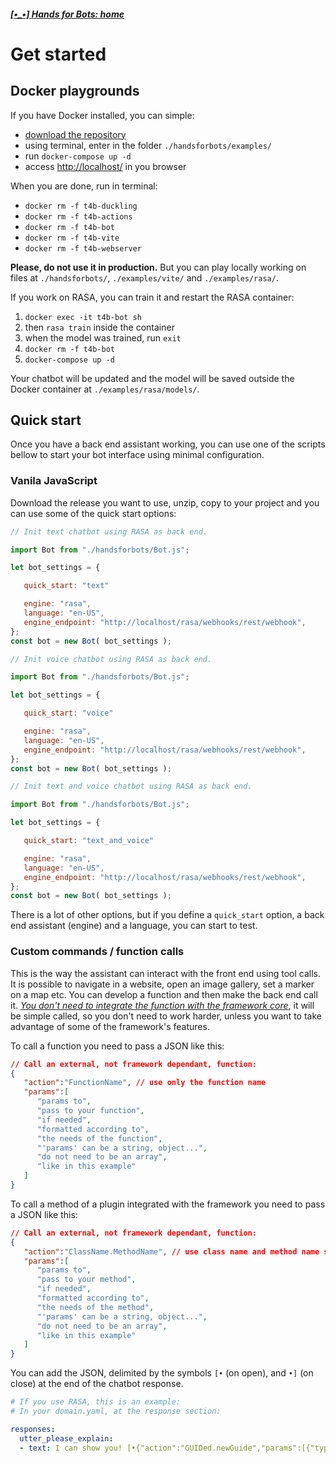##### [\[•_•\] Hands for Bots: home](../README.md)

# Get started

## Docker playgrounds

If you have Docker installed, you can simple:

- [download the repository](https://github.com/alexlana/handsforbots)
- using terminal, enter in the folder `./handsforbots/examples/`
- run `docker-compose up -d`
- access [http://localhost/](http://localhost/) in you browser

When you are done, run in terminal:

- `docker rm -f t4b-duckling`
- `docker rm -f t4b-actions`
- `docker rm -f t4b-bot`
- `docker rm -f t4b-vite`
- `docker rm -f t4b-webserver`

**Please, do not use it in production.** But you can play locally working on files at `./handsforbots/`, `./examples/vite/` and `./examples/rasa/`.

If you work on RASA, you can train it and restart the RASA container:

1. `docker exec -it t4b-bot sh`
2. then `rasa train` inside the container
3. when the model was trained, run `exit`
4. `docker rm -f t4b-bot`
5. `docker-compose up -d`

Your chatbot will be updated and the model will be saved outside the Docker container at `./examples/rasa/models/`.

## Quick start

Once you have a back end assistant working, you can use one of the scripts bellow to start your bot interface using minimal configuration.

### Vanila JavaScript

Download the release you want to use, unzip, copy to your project and you can use some of the quick start options:

```javascript
// Init text chatbot using RASA as back end.

import Bot from "./handsforbots/Bot.js";

let bot_settings = {

   quick_start: "text"

   engine: "rasa",
   language: "en-US",
   engine_endpoint: "http://localhost/rasa/webhooks/rest/webhook",
};
const bot = new Bot( bot_settings );

```

```javascript
// Init voice chatbot using RASA as back end.

import Bot from "./handsforbots/Bot.js";

let bot_settings = {

   quick_start: "voice"

   engine: "rasa",
   language: "en-US",
   engine_endpoint: "http://localhost/rasa/webhooks/rest/webhook",
};
const bot = new Bot( bot_settings );

```

```javascript
// Init text and voice chatbot using RASA as back end.

import Bot from "./handsforbots/Bot.js";

let bot_settings = {

   quick_start: "text_and_voice"

   engine: "rasa",
   language: "en-US",
   engine_endpoint: "http://localhost/rasa/webhooks/rest/webhook",
};
const bot = new Bot( bot_settings );

```

There is a lot of other options, but if you define a `quick_start` option, a back end assistant (engine) and a language, you can start to test.

### Custom commands / function calls

This is the way the assistant can interact with the front end using tool calls. It is possible to navigate in a website, open an image gallery, set a marker on a map etc. You can develop a function and then make the back end call it. <u>*You don't need to integrate the function with the framework core*</u>, it will be simple called, so you don't need to work harder, unless you want to take advantage of some of the framework's features.

To call a function you need to pass a JSON like this:

```json
// Call an external, not framework dependant, function:
{
   "action":"FunctionName", // use only the function name
   "params":[
      "params to",
      "pass to your function",
      "if needed",
      "formatted according to",
      "the needs of the function",
      "'params' can be a string, object...",
      "do not need to be an array",
      "like in this example"
   ]
}
```

To call a method of a plugin integrated with the framework you need to pass a JSON like this:

```json
// Call an external, not framework dependant, function:
{
   "action":"ClassName.MethodName", // use class name and method name separated by a dot
   "params":[
      "params to",
      "pass to your method",
      "if needed",
      "formatted according to",
      "the needs of the method",
      "'params' can be a string, object...",
      "do not need to be an array",
      "like in this example"
   ]
}
```

You can add the JSON, delimited by the symbols `[•` (on open), and `•]` (on close) at the end of the chatbot response.

```yaml
# If you use RASA, this is an example:
# In your domain.yaml, at the response section:

responses:
  utter_please_explain:
  - text: I can show you! [•{"action":"GUIDed.newGuide","params":[{"type":"modal","title":"Welcome to the guided tutorial","text":"This is the app interface. We want you to know all you can do here!","btn_next":"Let's start!"},{"type":"balloon","title":"Save your work","text":"This button is to save your work. Do not forget to save!","dom_element":"#save_button"},{"type":"balloon","title":"Open old work","text":"And this button is to open your old or in progress work.","dom_element":"#open_button"},{"type":"balloon","title":"Ask me","text":"If you have questions, ask me for more information.","dom_element":"#chat_input"},{"type":"balloon","title":"Ask me","text":"You can ask using your own voice too.","dom_element":"#speech_button"},{"type":"modal","title":"That's all!","text":"Ok! That's all, folks!","btn_previous":"<< Previous","btn_close":"Understood!"}]}•]

```